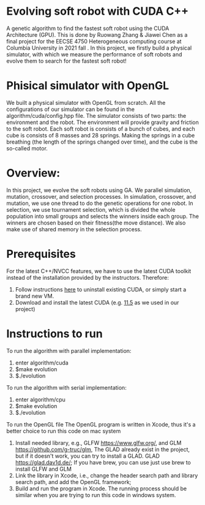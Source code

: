 # Evolving soft robot with CUDA C++
A genetic algorithm to find the fastest soft robot using the CUDA Architecture (GPU). 
This is done by Ruowang Zhang & Jiawei Chen as a final project for the EECSE 4750 Heterogeneous computing course at Columbia University in 2021 fall 
. In this project, we firstly build a physical simulator, with which we measure the performance of soft robots and evolve them to search for the fastest
soft robot!

# Phisical simulator with OpenGL
We built a physical simulator with OpenGL from scratch. All the configurations of our simulator can be found in the algorithm/cuda/config.hpp file. The simulator consists
of two parts: the environment and the robot. The environment will provide gravity and friction to the soft robot. Each soft robot is consists of a bunch of 
cubes, and each cube is consists of 8 masses and 28 springs. Making the springs in a cube breathing (the length of the springs changed over time), and the 
cube is the so-called motor.

# Overview:
In this project, we evolve the soft robots using GA. We parallel simulation, mutation, crossover, and selection processes. In simulation, crossover, and mutation,
we use one thread to do the genetic operations for one robot. In selection, we use tournament selection, which is divided the whole population into small groups
and selects the winners inside each group. The winners are chosen based on their fitness(the move distance). We also make use of shared memory in the selection 
process.

# Prerequisites
For the latest C++/NVCC features, we have to use the latest CUDA toolkit instead of the installation provided by the instructors. Therefore:

1. Follow instructions [here](https://docs.nvidia.com/cuda/cuda-installation-guide-linux/index.html#handle-uninstallation) to uninstall existing CUDA, or simply start a brand new VM.
2. Download and install the latest CUDA (e.g. [11.5](https://developer.nvidia.com/cuda-downloads?target_os=Linux&target_arch=x86_64&Distribution=Ubuntu&target_version=18.04&target_type=runfile_local) as we used in our project) 

# Instructions to run
To run the algorithm with parallel implementation:
1. enter algorithm/cuda
2. $make evolution
3. $./evolution

To run the algorithm with serial implementation:
1. enter algorithm/cpu
2. $make evolution
3. $./evolution

To run the OpenGL file
The OpenGL program is written in Xcode, thus it's a better choice to run this code on mac system
1. Install needed library, e.g., GLFW https://www.glfw.org/, and GLM https://github.com/g-truc/glm, The GLAD already exist in the project, but if it doesn't work, you can try to install a GLAD. GLAD https://glad.dav1d.de/; If you have brew, you can use just use brew to install GLFW and GLM
3. Link the library in Xcode, i.e., change the header search path and library search path, and add the OpenGL framework;
4. Build and run the program in Xcode.
The running process should be similar when you are trying to run this code in windows system.
